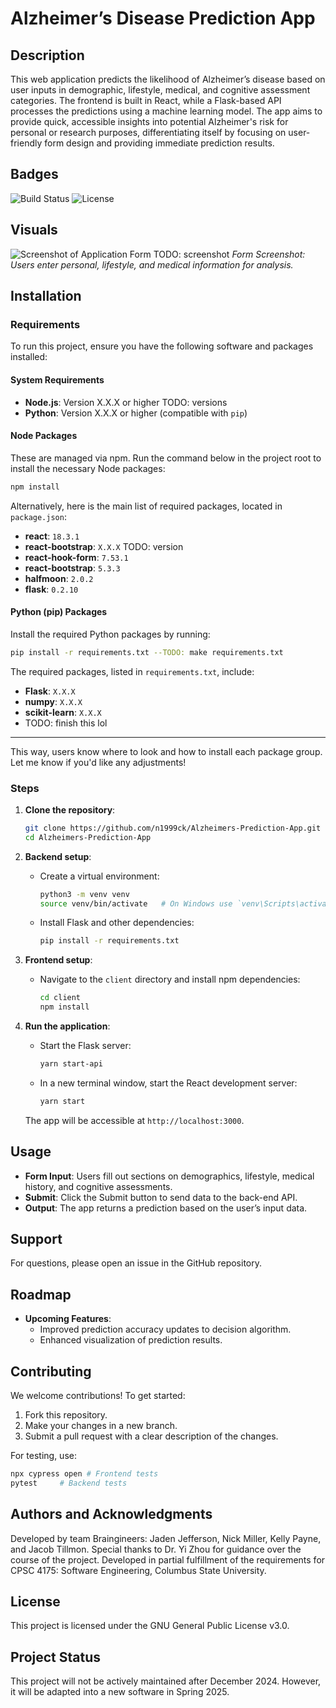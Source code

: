 # Alzheimer’s Disease Prediction App

## Description

This web application predicts the likelihood of Alzheimer’s disease based on user inputs in demographic, lifestyle, medical, and cognitive assessment categories. The frontend is built in React, while a Flask-based API processes the predictions using a machine learning model. The app aims to provide quick, accessible insights into potential Alzheimer's risk for personal or research purposes, differentiating itself by focusing on user-friendly form design and providing immediate prediction results.

## Badges

![Build Status](https://img.shields.io/badge/build-passing-brightgreen)
![License](https://img.shields.io/badge/license-GNU%20GPL%20v3.0-blue)

## Visuals

![Screenshot of Application Form](https://via.placeholder.com/500x300)  TODO: screenshot
*Form Screenshot: Users enter personal, lifestyle, and medical information for analysis.*

## Installation

### Requirements

To run this project, ensure you have the following software and packages installed:

#### System Requirements

- **Node.js**: Version X.X.X or higher TODO: versions
- **Python**: Version X.X.X or higher (compatible with `pip`)

#### Node Packages

These are managed via npm. Run the command below in the project root to install the necessary Node packages:

```bash
npm install
```

Alternatively, here is the main list of required packages, located in `package.json`:

- **react**: `18.3.1`
- **react-bootstrap**: `X.X.X` TODO: version
- **react-hook-form**: `7.53.1`
- **react-bootstrap**: `5.3.3`
- **halfmoon**: `2.0.2`
- **flask**: `0.2.10`

#### Python (pip) Packages

Install the required Python packages by running:

```bash
pip install -r requirements.txt --TODO: make requirements.txt
```

The required packages, listed in `requirements.txt`, include:

- **Flask**: `X.X.X`
- **numpy**: `X.X.X`
- **scikit-learn**: `X.X.X`
- TODO: finish this lol

---

This way, users know where to look and how to install each package group. Let me know if you'd like any adjustments!

### Steps

1. **Clone the repository**:

   ```bash
   git clone https://github.com/n1999ck/Alzheimers-Prediction-App.git
   cd Alzheimers-Prediction-App
   ```

2. **Backend setup**:
   - Create a virtual environment:

     ```bash
     python3 -m venv venv
     source venv/bin/activate   # On Windows use `venv\Scripts\activate`
     ```

   - Install Flask and other dependencies:

     ```bash
     pip install -r requirements.txt
     ```

3. **Frontend setup**:
   - Navigate to the `client` directory and install npm dependencies:

     ```bash
     cd client
     npm install
     ```

4. **Run the application**:
   - Start the Flask server:

     ```bash
     yarn start-api
     ```

   - In a new terminal window, start the React development server:

     ```bash
     yarn start
     ```

   The app will be accessible at `http://localhost:3000`.

## Usage

- **Form Input**: Users fill out sections on demographics, lifestyle, medical history, and cognitive assessments.
- **Submit**: Click the Submit button to send data to the back-end API.
- **Output**: The app returns a prediction based on the user’s input data.

## Support

For questions, please open an issue in the GitHub repository.

## Roadmap

- **Upcoming Features**:
  - Improved prediction accuracy updates to decision algorithm.
  - Enhanced visualization of prediction results.

## Contributing

We welcome contributions! To get started:

1. Fork this repository.
2. Make your changes in a new branch.
3. Submit a pull request with a clear description of the changes.

For testing, use:

```bash
npx cypress open # Frontend tests
pytest     # Backend tests
```

## Authors and Acknowledgments

Developed by team Braingineers: Jaden Jefferson, Nick Miller, Kelly Payne, and Jacob Tillmon. Special thanks to Dr. Yi Zhou for guidance over the course of the project. Developed in partial fulfillment of the requirements for CPSC 4175: Software Engineering, Columbus State University.

## License

This project is licensed under the GNU General Public License v3.0.

## Project Status

This project will not be actively maintained after December 2024. However, it will be adapted into a new software in Spring 2025.
